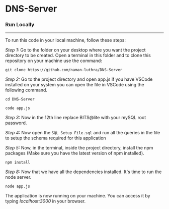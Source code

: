 # DNS-Server
### Run Locally
<hr>

To run this code in your local machine, follow these steps:

*Step 1:* Go to the folder on your desktop where you want the project directory to be created. Open a terminal in this folder and to clone this repository on your machine use the command:

`git clone https://github.com/naman-luthra/DNS-Server`

*Step 2:* Go to the project directory and open app.js if you have VSCode installed on your system you can open the file in VSCode using the following command.

`cd DNS-Server`

`code app.js`

*Step 3:* Now in the 12th line replace BITS@lite with your mySQL root password.

*Step 4:* Now open the `SQL Setup File.sql` and run all the queries in the file to setup the schema required for this application

*Step 5:* Now, in the terminal, inside the project directory, install the npm packages (Make sure you have the latest version of npm installed).

`npm install`

*Step 8:* Now that we have all the dependencies installed. It's time to run the node server.

`node app.js`

The application is now running on your machine. You can access it by typing *localhost:3000* in your browser.
